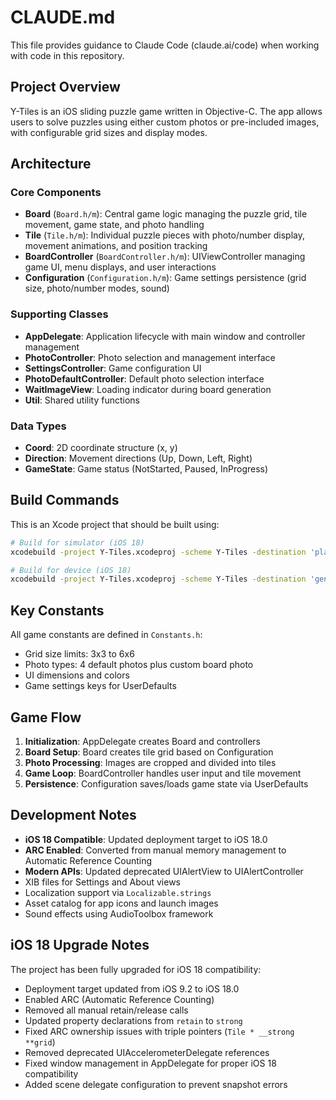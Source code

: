 # CLAUDE.md

This file provides guidance to Claude Code (claude.ai/code) when working with code in this repository.

## Project Overview

Y-Tiles is an iOS sliding puzzle game written in Objective-C. The app allows users to solve puzzles using either custom photos or pre-included images, with configurable grid sizes and display modes.

## Architecture

### Core Components

- **Board** (`Board.h/m`): Central game logic managing the puzzle grid, tile movement, game state, and photo handling
- **Tile** (`Tile.h/m`): Individual puzzle pieces with photo/number display, movement animations, and position tracking
- **BoardController** (`BoardController.h/m`): UIViewController managing game UI, menu displays, and user interactions
- **Configuration** (`Configuration.h/m`): Game settings persistence (grid size, photo/number modes, sound)

### Supporting Classes

- **AppDelegate**: Application lifecycle with main window and controller management
- **PhotoController**: Photo selection and management interface
- **SettingsController**: Game configuration UI
- **PhotoDefaultController**: Default photo selection interface
- **WaitImageView**: Loading indicator during board generation
- **Util**: Shared utility functions

### Data Types

- **Coord**: 2D coordinate structure (x, y)
- **Direction**: Movement directions (Up, Down, Left, Right)
- **GameState**: Game status (NotStarted, Paused, InProgress)

## Build Commands

This is an Xcode project that should be built using:

```bash
# Build for simulator (iOS 18)
xcodebuild -project Y-Tiles.xcodeproj -scheme Y-Tiles -destination 'platform=iOS Simulator,name=iPhone 16' build

# Build for device (iOS 18)
xcodebuild -project Y-Tiles.xcodeproj -scheme Y-Tiles -destination 'generic/platform=iOS' build
```

## Key Constants

All game constants are defined in `Constants.h`:
- Grid size limits: 3x3 to 6x6
- Photo types: 4 default photos plus custom board photo
- UI dimensions and colors
- Game settings keys for UserDefaults

## Game Flow

1. **Initialization**: AppDelegate creates Board and controllers
2. **Board Setup**: Board creates tile grid based on Configuration
3. **Photo Processing**: Images are cropped and divided into tiles
4. **Game Loop**: BoardController handles user input and tile movement
5. **Persistence**: Configuration saves/loads game state via UserDefaults

## Development Notes

- **iOS 18 Compatible**: Updated deployment target to iOS 18.0
- **ARC Enabled**: Converted from manual memory management to Automatic Reference Counting
- **Modern APIs**: Updated deprecated UIAlertView to UIAlertController
- XIB files for Settings and About views
- Localization support via `Localizable.strings`
- Asset catalog for app icons and launch images
- Sound effects using AudioToolbox framework

## iOS 18 Upgrade Notes

The project has been fully upgraded for iOS 18 compatibility:
- Deployment target updated from iOS 9.2 to iOS 18.0
- Enabled ARC (Automatic Reference Counting)
- Removed all manual retain/release calls
- Updated property declarations from `retain` to `strong`
- Fixed ARC ownership issues with triple pointers (`Tile * __strong **grid`)
- Removed deprecated UIAccelerometerDelegate references
- Fixed window management in AppDelegate for proper iOS 18 compatibility
- Added scene delegate configuration to prevent snapshot errors